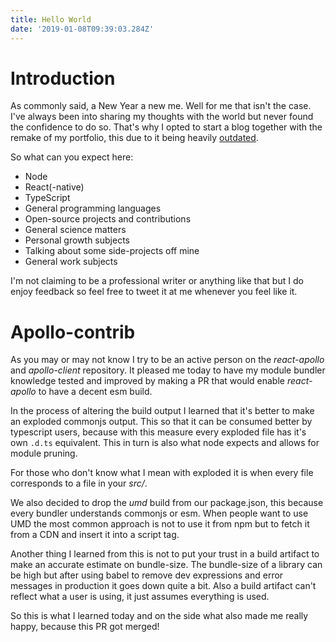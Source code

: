 ```yaml
---
title: Hello World
date: '2019-01-08T09:39:03.284Z'
---
```


# Introduction

As commonly said, a New Year a new me. Well for me that isn't the case. I've always
been into sharing my thoughts with the world but never found the confidence to do so.
That's why I opted to start a blog together with the remake of my portfolio, this due
to it being heavily [outdated](https://jovidecroock.github.io).

So what can you expect here:
- Node
- React(-native)
- TypeScript
- General programming languages
- Open-source projects and contributions
- General science matters
- Personal growth subjects
- Talking about some side-projects off mine
- General work subjects

I'm not claiming to be a professional writer or anything like that but I do enjoy
feedback so feel free to tweet it at me whenever you feel like it.

# Apollo-contrib

As you may or may not know I try to be an active person on the _react-apollo_ and
_apollo-client_ repository. It pleased me today to have my module bundler knowledge
tested and improved by making a PR that would enable _react-apollo_ to have a decent
esm build. 

In the process of altering the build output I learned that it's better to make an
exploded commonjs output. This so that it can be consumed better by typescript users,
because with this measure every exploded file has it's own `.d.ts` equivalent.
This in turn is also what node expects and allows for module pruning.

For those who don't know what I mean with exploded it is when every file corresponds
to a file in your _src/_.

We also decided to drop the _umd_ build from our package.json, this because every
bundler understands commonjs or esm. When people want to use UMD the most common
approach is not to use it from npm but to fetch it from a CDN and insert it into a 
script tag.

Another thing I learned from this is not to put your trust in a build artifact to
make an accurate estimate on bundle-size.
The bundle-size of a library can be high but after using babel to remove dev
expressions and error messages in production it goes down quite a bit.
Also a build artifact can't reflect what a user is using, it just assumes everything
is used.

So this is what I learned today and on the side what also made me really happy,
because this PR got merged!
